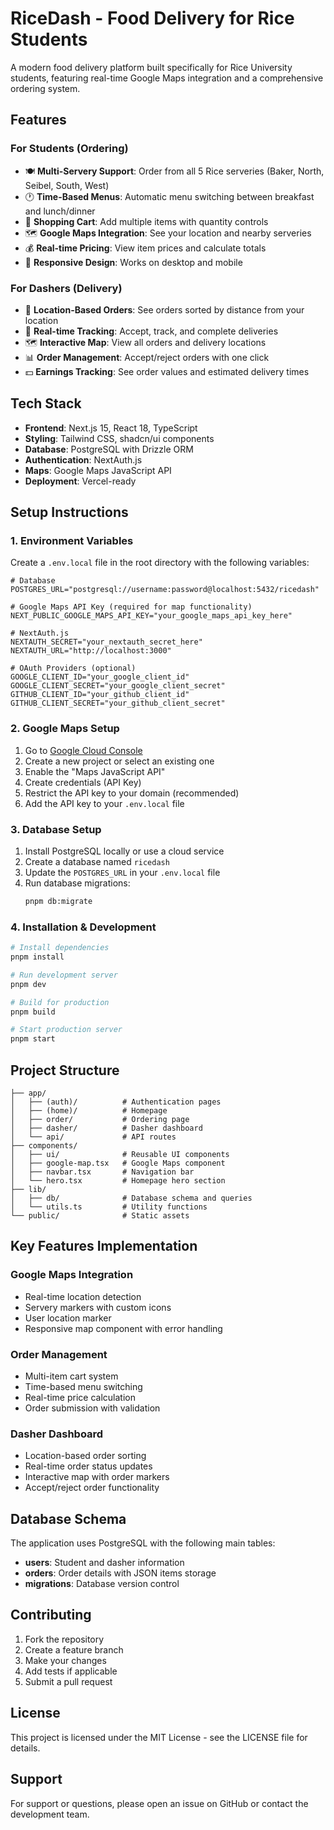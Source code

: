 # RiceDash - Food Delivery for Rice Students

A modern food delivery platform built specifically for Rice University students, featuring real-time Google Maps integration and a comprehensive ordering system.

## Features

### For Students (Ordering)
- 🍽️ **Multi-Servery Support**: Order from all 5 Rice serveries (Baker, North, Seibel, South, West)
- 🕐 **Time-Based Menus**: Automatic menu switching between breakfast and lunch/dinner
- 🛒 **Shopping Cart**: Add multiple items with quantity controls
- 🗺️ **Google Maps Integration**: See your location and nearby serveries
- 💰 **Real-time Pricing**: View item prices and calculate totals
- 📱 **Responsive Design**: Works on desktop and mobile

### For Dashers (Delivery)
- 📍 **Location-Based Orders**: See orders sorted by distance from your location
- 🚚 **Real-time Tracking**: Accept, track, and complete deliveries
- 🗺️ **Interactive Map**: View all orders and delivery locations
- 📊 **Order Management**: Accept/reject orders with one click
- 💵 **Earnings Tracking**: See order values and estimated delivery times

## Tech Stack

- **Frontend**: Next.js 15, React 18, TypeScript
- **Styling**: Tailwind CSS, shadcn/ui components
- **Database**: PostgreSQL with Drizzle ORM
- **Authentication**: NextAuth.js
- **Maps**: Google Maps JavaScript API
- **Deployment**: Vercel-ready

## Setup Instructions

### 1. Environment Variables

Create a `.env.local` file in the root directory with the following variables:

```env
# Database
POSTGRES_URL="postgresql://username:password@localhost:5432/ricedash"

# Google Maps API Key (required for map functionality)
NEXT_PUBLIC_GOOGLE_MAPS_API_KEY="your_google_maps_api_key_here"

# NextAuth.js
NEXTAUTH_SECRET="your_nextauth_secret_here"
NEXTAUTH_URL="http://localhost:3000"

# OAuth Providers (optional)
GOOGLE_CLIENT_ID="your_google_client_id"
GOOGLE_CLIENT_SECRET="your_google_client_secret"
GITHUB_CLIENT_ID="your_github_client_id"
GITHUB_CLIENT_SECRET="your_github_client_secret"
```

### 2. Google Maps Setup

1. Go to [Google Cloud Console](https://console.cloud.google.com/)
2. Create a new project or select an existing one
3. Enable the "Maps JavaScript API"
4. Create credentials (API Key)
5. Restrict the API key to your domain (recommended)
6. Add the API key to your `.env.local` file

### 3. Database Setup

1. Install PostgreSQL locally or use a cloud service
2. Create a database named `ricedash`
3. Update the `POSTGRES_URL` in your `.env.local` file
4. Run database migrations:
   ```bash
   pnpm db:migrate
   ```

### 4. Installation & Development

```bash
# Install dependencies
pnpm install

# Run development server
pnpm dev

# Build for production
pnpm build

# Start production server
pnpm start
```

## Project Structure

```
├── app/
│   ├── (auth)/          # Authentication pages
│   ├── (home)/          # Homepage
│   ├── order/           # Ordering page
│   ├── dasher/          # Dasher dashboard
│   └── api/             # API routes
├── components/
│   ├── ui/              # Reusable UI components
│   ├── google-map.tsx   # Google Maps component
│   ├── navbar.tsx       # Navigation bar
│   └── hero.tsx         # Homepage hero section
├── lib/
│   ├── db/              # Database schema and queries
│   └── utils.ts         # Utility functions
└── public/              # Static assets
```

## Key Features Implementation

### Google Maps Integration
- Real-time location detection
- Servery markers with custom icons
- User location marker
- Responsive map component with error handling

### Order Management
- Multi-item cart system
- Time-based menu switching
- Real-time price calculation
- Order submission with validation

### Dasher Dashboard
- Location-based order sorting
- Real-time order status updates
- Interactive map with order markers
- Accept/reject order functionality

## Database Schema

The application uses PostgreSQL with the following main tables:

- **users**: Student and dasher information
- **orders**: Order details with JSON items storage
- **migrations**: Database version control

## Contributing

1. Fork the repository
2. Create a feature branch
3. Make your changes
4. Add tests if applicable
5. Submit a pull request

## License

This project is licensed under the MIT License - see the LICENSE file for details.

## Support

For support or questions, please open an issue on GitHub or contact the development team.
